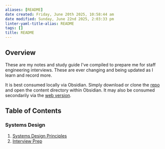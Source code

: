 ```yaml
---
aliases: [README]
date created: Friday, June 20th 2025, 10:58:44 am
date modified: Sunday, June 22nd 2025, 2:03:33 pm
linter-yaml-title-alias: README
tags: []
title: README
---
```


## Overview

These are my notes and study guide I've compiled to prepare me for staff engineering interviews. These are ever changing and being updated as I learn and record more.

It is best consumed locally via Obsidian. Simply download or clone the [repo](https://github.com/andrew-codes/interview-prep) and open the content directory within Obsidian. It may also be consumed secondarily via the [web version](https://andrew-codes.github.io/interview-prep/).

## Table of Contents

### Systems Design

1. [Systems Design Principles](Systems%20Design/Principles.md)
2. [Interview Prep](Systems%20Design/Interview%20Prep.md)
